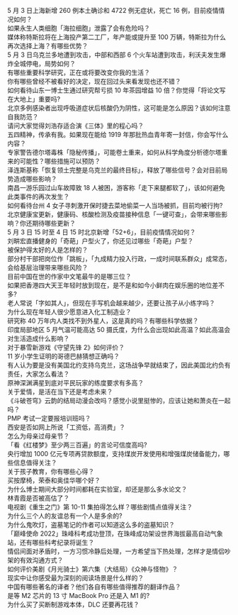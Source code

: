 5 月 3 日上海新增 260 例本土确诊和 4722 例无症状，死亡 16 例，目前疫情情况如何？  
如果永生人类细胞「海拉细胞」泄露了会有危险吗？  
媒体称特斯拉将在上海投产第二工厂，年产能或提升至 100 万辆，特斯拉为什么再次选择上海？有哪些优势？  
5 月 3 日乌克兰多地遭到攻击，中部和西部 6 个火车站遭到攻击，利沃夫发生爆炸全城停电，局势如何？  
有哪些重要科学研究，正在或将要改变你我的生活？  
你有哪些曾经不被看好的决定，现在回过头来看发现也还不错？  
如何看待山东一博士生通过研究帮亏损 10 年茶园增益 10 倍？你觉得「将论文写在大地上」重要吗?  
北京多例感染者出现呼吸道症状后核酸仍为阴性，这可能是怎么原因？该如何注意自我防范？  
请问大家觉得刘浩存适合演《三体》里的程心吗？  
五四精神，传承有我。如果现在能给 1919 年那批热血青年寄一封信，你会写什么内容？  
专家警告德尔塔毒株「隐秘传播」，可能卷土重来，如何从科学角度分析德尔塔重来的可能性？哪些措施可以预防？  
泽连斯基称「恢复领土完整是乌克兰的最终目标」，释放了哪些信号？会对目前局势造成哪些影响？  
南昌一游乐园过山车故障致 18 人被困，游客称「走下来腿都软了」，该如何避免此类事件的再次发生？  
如何看待台州 4 女子寻刺激开保时捷去菜地偷菜一人当场被抓，目前均被行拘?  
北京健康宝更新，健康码、核酸检测及疫苗接种信息「一键可查」，会带来哪些影响？你还期待哪些更新？  
5 月 3 日 15 时至 4 日 15 时北京新增「52+6」，目前疫情情况如何？  
刘畊宏直播健身的「奇葩」户型火了，你还见过哪些「奇葩」户型？  
被保护得太好的人是怎样的？  
部分村干部把岗位作「跳板」，「九成精力投入行政，一成时间联系群众」成常态，会给基层治理带来哪些风险？  
目前中国在世的作家中文笔最牛的是哪三位？  
如果把香港四大天王年轻时放到现在，是不是和如今小鲜肉在娱乐圈的地位差不多?  
老人常说「字如其人」，但现在手写机会越来越少，还要让孩子从小练字吗？  
为什么现在年轻人很少愿意进入化工制造业？  
研究称 40 万年内人类找不到外星人，这是真的吗？有哪些科学依据？  
印度局部地区 5 月气温可能高达 50 摄氏度，为什么会出现如此高温？如此高温会对生活造成什么影响？  
对于暴雪新游戏《守望先锋 2》如何评价？  
11 岁小学生证明的哥德巴赫猜想正确吗？  
有人认为要是没有美国北约支持乌克兰，这场战争早就结束了，因此美国北约负有责任，大家怎么看法？  
原神深渊满星到底对平民玩家的练度要求有多高？  
关于爱情，是活在当下还是考虑未来？  
《斗破苍穹》云韵的结局动漫会改吗？感觉小说里挺惨的，应该让她和萧炎在一起吗？  
PMP 考试一定要报培训班吗？  
西安是否如网上所说「工资低，高消费」？  
怎么为母亲过母亲节？  
「看《红楼梦》至少两三百遍」的言论可信度高吗?  
央行增加 1000 亿元专项再贷款额度，支持煤炭开发使用和增强煤炭储备能力，哪些信息值得关注？  
关于孩子教育，你有哪些心得？  
买按摩椅，荣泰和奥佳华哪个好？  
为什么博士期间大部分时间都耗在实验室，却还是那么多水论文？  
林青霞是否被高估了？  
电视剧《重生之门》第 10-11 集拍得怎么样？哪些剧情点值得关注？  
为什么三个人的友谊总有一个人是多余的?  
为什么鬼吹灯，盗墓笔记的作者可以知道这么多的盗墓知识？  
「巅峰使命 2022」珠峰科考成功登顶，在珠峰成功架设世界海拔最高自动气象站，还有哪些科考纪录将诞生？  
情侣间面对矛盾时，一方习惯冷静后处理，一方希望当下热处理，怎样才是情侣吵架的有效沟通方式？  
如何评价美剧《月光骑士》第六集（大结局）《众神与怪物》？  
现实中让你感受最为深刻的阅读场景是什么样的？  
中国有哪些著名的译者？他们各自有哪些值得推荐的翻译作品？  
是等 M2 芯片的 13 寸 MacBook Pro 还是入 M1 的?  
为什么买了买断制游戏本体，DLC 还要再花钱？  
